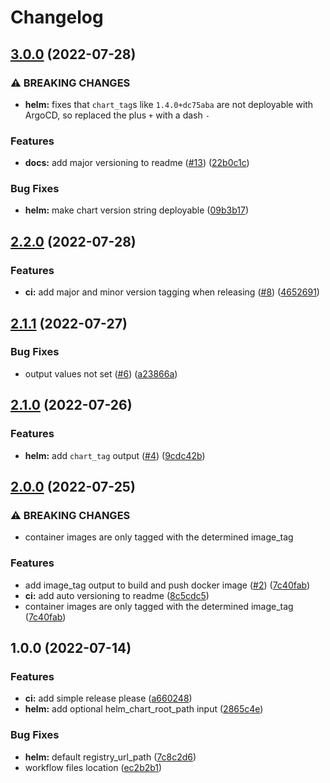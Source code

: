 # Changelog

## [3.0.0](https://github.com/KaiserXLabs/github-action-workflows/compare/v2.2.0...v3.0.0) (2022-07-28)


### ⚠ BREAKING CHANGES

* **helm:** fixes that `chart_tag`s like `1.4.0+dc75aba` are not deployable with ArgoCD, so replaced the plus `+` with a dash `-`

### Features

* **docs:** add major versioning to readme ([#13](https://github.com/KaiserXLabs/github-action-workflows/issues/13)) ([22b0c1c](https://github.com/KaiserXLabs/github-action-workflows/commit/22b0c1c5281b64ba108f460979b4a17a137c3046))


### Bug Fixes

* **helm:** make chart version string deployable ([09b3b17](https://github.com/KaiserXLabs/github-action-workflows/commit/09b3b17d86aa3b062f4f33685d29882702495feb))

## [2.2.0](https://github.com/KaiserXLabs/github-action-workflows/compare/v2.1.1...v2.2.0) (2022-07-28)


### Features

* **ci:** add major and minor version tagging when releasing ([#8](https://github.com/KaiserXLabs/github-action-workflows/issues/8)) ([4652691](https://github.com/KaiserXLabs/github-action-workflows/commit/4652691d7f4731c9d6d1bf235acd4337c9091a0c))

## [2.1.1](https://github.com/KaiserXLabs/github-action-workflows/compare/v2.1.0...v2.1.1) (2022-07-27)


### Bug Fixes

* output values not set ([#6](https://github.com/KaiserXLabs/github-action-workflows/issues/6)) ([a23866a](https://github.com/KaiserXLabs/github-action-workflows/commit/a23866a5ad922440a6837287d0a5c89ce562570c))

## [2.1.0](https://github.com/KaiserXLabs/github-action-workflows/compare/v2.0.0...v2.1.0) (2022-07-26)


### Features

* **helm:** add `chart_tag` output ([#4](https://github.com/KaiserXLabs/github-action-workflows/issues/4)) ([9cdc42b](https://github.com/KaiserXLabs/github-action-workflows/commit/9cdc42b48e585769a1f089b56bde2a5fa45b6191))

## [2.0.0](https://github.com/KaiserXLabs/github-action-workflows/compare/v1.0.0...v2.0.0) (2022-07-25)


### ⚠ BREAKING CHANGES

* container images are only tagged with the determined image_tag

### Features

* add image_tag output to build and push docker image ([#2](https://github.com/KaiserXLabs/github-action-workflows/issues/2)) ([7c40fab](https://github.com/KaiserXLabs/github-action-workflows/commit/7c40fabff8066cab0a135ffb882b63c0a744c504))
* **ci:** add auto versioning to readme ([8c5cdc5](https://github.com/KaiserXLabs/github-action-workflows/commit/8c5cdc5a3f2124fcb2fd308b473e1af3464d43e0))
* container images are only tagged with the determined image_tag ([7c40fab](https://github.com/KaiserXLabs/github-action-workflows/commit/7c40fabff8066cab0a135ffb882b63c0a744c504))

## 1.0.0 (2022-07-14)


### Features

* **ci:** add simple release please ([a660248](https://github.com/KaiserXLabs/github-action-workflows/commit/a6602480af15652ccc3c5e44f0cc3408dd75e11d))
* **helm:** add optional helm_chart_root_path input ([2865c4e](https://github.com/KaiserXLabs/github-action-workflows/commit/2865c4e2c7d616ae4efcbfd2d7ab577ee6130e9a))


### Bug Fixes

* **helm:** default registry_url_path ([7c8c2d6](https://github.com/KaiserXLabs/github-action-workflows/commit/7c8c2d6000a380e15b80a0a6f153adde3960961f))
* workflow files location ([ec2b2b1](https://github.com/KaiserXLabs/github-action-workflows/commit/ec2b2b15986eac711ef65c7317af03d0294ecbb9))
